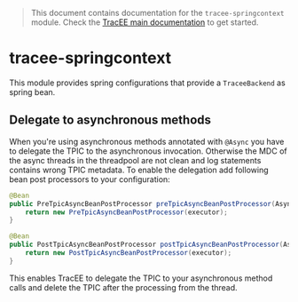 > This document contains documentation for the `tracee-springcontext` module. Check the [TracEE main documentation](/README.md) to get started.

# tracee-springcontext

This module provides spring configurations that provide a `TraceeBackend` as spring bean.



## Delegate to asynchronous methods

When you're using asynchronous methods annotated with `@Async` you have to delegate the TPIC to the asynchronous invocation. Otherwise the MDC of the async threads in the threadpool are not clean and log statements contains wrong TPIC metadata.
To enable the delegation add following bean post processors to your configuration:

```java
@Bean
public PreTpicAsyncBeanPostProcessor preTpicAsyncBeanPostProcessor(AsyncTaskExecutor executor) {
	return new PreTpicAsyncBeanPostProcessor(executor);
}

@Bean
public PostTpicAsyncBeanPostProcessor postTpicAsyncBeanPostProcessor(AsyncTaskExecutor executor) {
	return new PostTpicAsyncBeanPostProcessor(executor);
}
```

This enables TracEE to delegate the TPIC to your asynchronous method calls and delete the TPIC after the processing from the thread.
